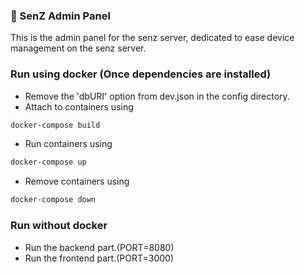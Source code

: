 ### :crystal_ball: SenZ Admin Panel
This is the admin panel for the senz server, dedicated to ease device management on the senz server.
### Run using docker (Once dependencies are installed)
- Remove the 'dbURI' option from dev.json in the config directory.
- Attach to containers using
```bash
docker-compose build
```
- Run containers using
```bash
docker-compose up
```
- Remove containers using
```bash
docker-compose down
```
### Run without docker
- Run the backend part.(PORT=8080)
- Run the frontend part.(PORT=3000)

